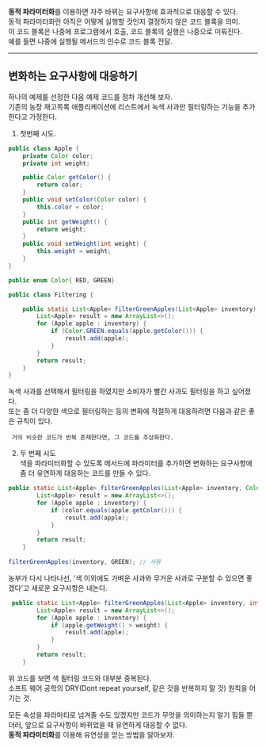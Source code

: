 <b>동적 파라미터화</b>를 이용하면 자주 바뀌는 요구사항에 효과적으로 대응할 수 있다.  
동적 파라미터화란 아직은 어떻게 실행할 것인지 결정하지 않은 코드 블록을 의미.  
이 코드 블록은 나중에 프로그램에서 호출, 코드 블록의 실행은 나중으로 미뤄진다.  
예를 들면 나중에 실행될 메서드의 인수로 코드 블록 전달.  
<hr>

## 변화하는 요구사항에 대응하기  
하나의 예제를 선정한 다음 예제 코드를 점차 개선해 보자.  
기존의 농장 재고목록 애플리케이션에 리스트에서 녹색 사과만 필터링하는 기능을 추가한다고 가정한다.  

1. 첫번째 시도.  

``` java
public class Apple {
    private Color color;
    private int weight;

    public Color getColor() {
        return color;
    }
    public void setColor(Color color) {
        this.color = color;
    }
    public int getWeight() {
        return weight;
    }
    public void setWeight(int weight) {
        this.weight = weight;
    }
}

public enum Color{ RED, GREEN}

public class Filtering {

    public static List<Apple> filterGreenApples(List<Apple> inventory) {
        List<Apple> result = new ArrayList<>();
        for (Apple apple : inventory) {
            if (Color.GREEN.equals(apple.getColor())) {
                result.add(apple);
            }
        }
        return result;
    }
}

```  
녹색 사과를 선택해서 필터링을 하였지만 소비자가 빨간 사과도 필터링을 하고 싶어졌다.  
또는 좀 더 다양한 색으로 필터링하는 등의 변화에 적절하게 대응하려면 다음과 같은 좋은 규칙이 있다.  
```
 거의 비슷한 코드가 반복 존재한다면, 그 코드를 추상화한다.
```  

2. 두 번째 시도  
색을 파라미터화할 수 있도록 메서드에 파라미터를 추가하면 변화하는 요구사항에 좀 더 유연하게 대응하는 코드를 만들 수 있다.  
``` java
public static List<Apple> filterGreenApples(List<Apple> inventory, Color color) {
        List<Apple> result = new ArrayList<>();
        for (Apple apple : inventory) {
            if (color.equals(apple.getColor())) {
                result.add(apple);
            }
        }
        return result;
    }
    
filterGreenApples(inventory, GREEN); // 사용
```  

농부가 다시 나타나선, '색 이외에도 가벼운 사과와 무거운 사과로 구분할 수 있으면 좋겠다'고 새로운 요구사항은 내논다.  
``` java
 public static List<Apple> filterGreenApples(List<Apple> inventory, int weight) {
        List<Apple> result = new ArrayList<>();
        for (Apple apple : inventory) {
            if (apple.getWeight() > weight) {
                result.add(apple);
            }
        }
        return result;
    }
```  
위 코드를 보면 색 필터링 코드와 대부분 중복된다.  
소프트 웨어 공학의 DRY(Dont repeat yourself, 같은 것을 반복하지 말 것) 원칙을 어기는 것.  

모든 속성을 파라마티로 넘겨줄 수도 있겠지만 코드가 무엇을 의미하는지 알기 힘들 뿐더러, 앞으로 요구사항이 바뀌었을 때 유연하게 대응할 수 없다.  
<b>동적 파라미터화</b>를 이용해 유연성을 얻는 방법을 알아보자.  




